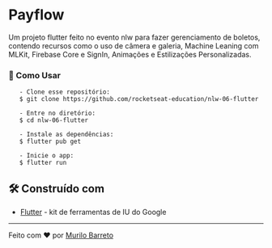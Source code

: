 # Payflow

Um projeto flutter feito no evento nlw para fazer gerenciamento de boletos, contendo recursos como o uso de câmera e galeria, Machine Leaning com MLKit, Firebase Core e SignIn, Animações e Estilizações Personalizadas.

### 🔧 Como Usar

```
   - Clone esse repositório:
   $ git clone https://github.com/rocketseat-education/nlw-06-flutter

   - Entre no diretório:
   $ cd nlw-06-flutter

   - Instale as dependências:
   $ flutter pub get

   - Inicie o app: 
   $ flutter run
  ```

## 🛠️ Construído com

* [Flutter](https://flutter.dev/docs) - kit de ferramentas de IU do Google

---
Feito com ❤️ por [Murilo Barreto](https://github.com/MuriloBarreto)

